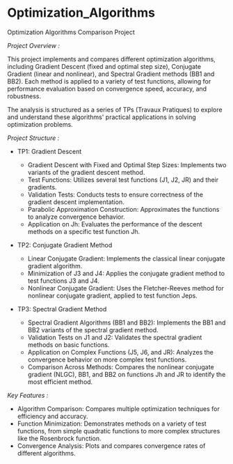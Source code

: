 # Optimization_Algorithms
Optimization Algorithms Comparison Project

*Project Overview :*

This project implements and compares different optimization algorithms, including Gradient Descent (fixed and optimal step size), Conjugate Gradient (linear and nonlinear), and Spectral Gradient methods (BB1 and BB2). Each method is applied to a variety of test functions, allowing for performance evaluation based on convergence speed, accuracy, and robustness.

The analysis is structured as a series of TPs (Travaux Pratiques) to explore and understand these algorithms' practical applications in solving optimization problems.

*Project Structure :*
  
  - TP1: Gradient Descent
    
      - Gradient Descent with Fixed and Optimal Step Sizes: Implements two variants of the gradient descent method.
      - Test Functions: Utilizes several test functions (J1, J2, JR) and their gradients.
      - Validation Tests: Conducts tests to ensure correctness of the gradient descent implementation.
      - Parabolic Approximation Construction: Approximates the functions to analyze convergence behavior.
      - Application on Jh: Evaluates the performance of the descent methods on a specific test function Jh.
  
  - TP2: Conjugate Gradient Method

      - Linear Conjugate Gradient: Implements the classical linear conjugate gradient algorithm.
      - Minimization of J3 and J4: Applies the conjugate gradient method to test functions J3 and J4.
      - Nonlinear Conjugate Gradient: Uses the Fletcher-Reeves method for nonlinear conjugate gradient, applied to test function Jeps.

  - TP3: Spectral Gradient Method

      - Spectral Gradient Algorithms (BB1 and BB2): Implements the BB1 and BB2 variants of the spectral gradient method.
      - Validation Tests on J1 and J2: Validates the spectral gradient methods on basic functions.
      - Application on Complex Functions (J5, J6, and JR): Analyzes the convergence behavior on more complex test functions.
      - Comparison Across Methods: Compares the nonlinear conjugate gradient (NLGC), BB1, and BB2 on functions Jh and JR to identify the most efficient method.


*Key Features :*

  - Algorithm Comparison: Compares multiple optimization techniques for efficiency and accuracy.
  - Function Minimization: Demonstrates methods on a variety of test functions, from simple quadratic functions to more complex structures like the Rosenbrock function.
  - Convergence Analysis: Plots and compares convergence rates of different algorithms.
